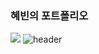 ### 혜빈의 포트폴리오
![](https://img.shields.io/badge/Red%20Hat-EE0000?style=for-the-badge&logo=redhat&logoColor=white)
![header](https://capsule-render.vercel.app/api?color=c299fa)
